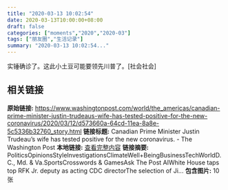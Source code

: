 ```yaml
---
title: "2020-03-13 10:02:54"
date: 2020-03-13T10:00:00+08:00
draft: false
categories: ["moments","2020","2020-03"]
tags: ["朋友圈","生活记录"]
summary: "2020-03-13 10:02:54..."
---
```


实锤确诊了。这此小土豆可能要领先川普了。[社会社会]

## 相关链接

**原始链接:** https://www.washingtonpost.com/world/the_americas/canadian-prime-minister-justin-trudeaus-wife-has-tested-positive-for-the-new-coronavirus/2020/03/12/d573660a-64cd-11ea-8a8e-5c5336b32760_story.html
**链接标题:** Canadian Prime Minister Justin Trudeau’s wife has tested positive for the new coronavirus. - The Washington Post
**本地链接:** [查看完整内容](/link_content/2020/03/2020-03-13/link_content/)
**链接摘要:** PoliticsOpinionsStyleInvestigationsClimateWell+BeingBusinessTechWorldD.C., Md. & Va.SportsCrosswords & GamesAsk The Post AIWhite House taps top RFK Jr. deputy as acting CDC directorThe selection of Ji...
**包含图片:** 10 张


